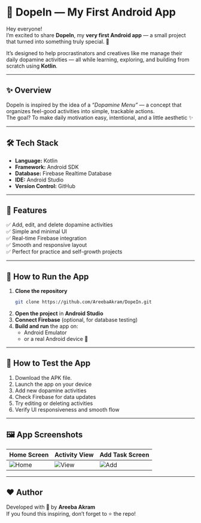 # 🌈 DopeIn — My First Android App

Hey everyone!  
I’m excited to share **DopeIn**, my **very first Android app** — a small project that turned into something truly special. 💫  

It’s designed to help procrastinators and creatives like me manage their daily dopamine activities — all while learning, exploring, and building from scratch using **Kotlin**.

---

## ✨ Overview

DopeIn is inspired by the idea of a *“Dopamine Menu”* — a concept that organizes feel-good activities into simple, trackable actions.  
The goal? To make daily motivation easy, intentional, and a little aesthetic ✨

---

## 🛠️ Tech Stack

- **Language:** Kotlin  
- **Framework:** Android SDK  
- **Database:** Firebase Realtime Database  
- **IDE:** Android Studio  
- **Version Control:** GitHub  

---

## 📱 Features

✅ Add, edit, and delete dopamine activities  
✅ Simple and minimal UI  
✅ Real-time Firebase integration  
✅ Smooth and responsive layout  
✅ Perfect for practice and self-growth projects  

---

## 🚀 How to Run the App

1. **Clone the repository**
     ```bash
   git clone https://github.com/AreebaAkram/DopeIn.git
2. **Open the project** in **Android Studio**  
3. **Connect Firebase** (optional, for database testing)  
4. **Build and run** the app on:
   - Android Emulator  
   - or a real Android device 📱  

---

## 🧪 How to Test the App

1. Download the APK file.
2. Launch the app on your device  
3. Add new dopamine activities  
4. Check Firebase for data updates  
5. Try editing or deleting activities  
6. Verify UI responsiveness and smooth flow  

---

## 🖼️ App Screenshots



| Home Screen | Activity View | Add Task Screen |
|--------------|----------------|-----------------|
| ![Home](https://github.com/user-attachments/assets/b08b9867-d8a2-4a01-be34-2a999909368f) | ![View](https://github.com/user-attachments/assets/58dfe5d5-1579-4aa9-81c5-9d0d104df4e2) | ![Add](https://github.com/user-attachments/assets/eb460ec9-e1b4-4bef-82b6-1269e2236cd1) |



---


## ❤️ Author

Developed with 💜 by **Areeba Akram**  
If you found this inspiring, don’t forget to ⭐ the repo!  

